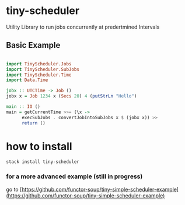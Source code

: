 # tiny-scheduler

Utility Library to run jobs concurrently at predertmined Intervals

## Basic Example

```haskell

import TinyScheduler.Jobs
import TinyScheduler.SubJobs
import TinyScheduler.Time
import Data.Time

jobx :: UTCTime -> Job ()
jobx x = Job 1234 x (Secs 20) 4 (putStrLn "Hello")

main :: IO ()
main = getCurrentTime >>= (\x ->
      execSubJobs . convertJobIntoSubJobs x $ (jobx x)) >> 
      return ()

```


# how to install

`stack install tiny-scheduler`


### for a more advanced example (still in progress)
go to  [https://github.com/functor-soup/tiny-simple-scheduler-example](https://github.com/functor-soup/tiny-simple-scheduler-example)
